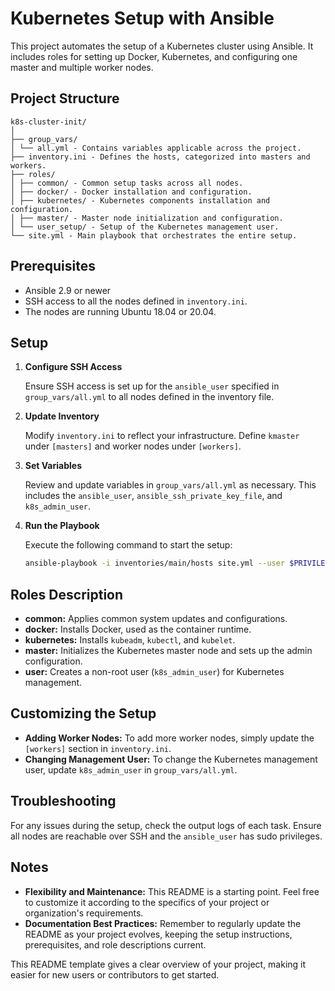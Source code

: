 # Kubernetes Setup with Ansible

This project automates the setup of a Kubernetes cluster using Ansible. It includes roles for setting up Docker, Kubernetes, and configuring one master and multiple worker nodes.

## Project Structure

```
k8s-cluster-init/
│
├── group_vars/
│ └── all.yml - Contains variables applicable across the project.
├── inventory.ini - Defines the hosts, categorized into masters and workers.
├── roles/
│ ├── common/ - Common setup tasks across all nodes.
│ ├── docker/ - Docker installation and configuration.
│ ├── kubernetes/ - Kubernetes components installation and configuration.
│ ├── master/ - Master node initialization and configuration.
│ └── user_setup/ - Setup of the Kubernetes management user.
└── site.yml - Main playbook that orchestrates the entire setup.
```

## Prerequisites

- Ansible 2.9 or newer
- SSH access to all the nodes defined in `inventory.ini`.
- The nodes are running Ubuntu 18.04 or 20.04.

## Setup

1. **Configure SSH Access**

   Ensure SSH access is set up for the `ansible_user` specified in `group_vars/all.yml` to all nodes defined in the inventory file.

2. **Update Inventory**

   Modify `inventory.ini` to reflect your infrastructure. Define `kmaster` under `[masters]` and worker nodes under `[workers]`.

3. **Set Variables**

   Review and update variables in `group_vars/all.yml` as necessary. This includes the `ansible_user`, `ansible_ssh_private_key_file`, and `k8s_admin_user`.

4. **Run the Playbook**

   Execute the following command to start the setup:

   ```bash
   ansible-playbook -i inventories/main/hosts site.yml --user $PRIVILEGIED_USER
   ```

## Roles Description

- **common:** Applies common system updates and configurations.
- **docker:** Installs Docker, used as the container runtime.
- **kubernetes:** Installs `kubeadm`, `kubectl`, and `kubelet`.
- **master:** Initializes the Kubernetes master node and sets up the admin configuration.
- **user:** Creates a non-root user (`k8s_admin_user`) for Kubernetes management.

## Customizing the Setup

- **Adding Worker Nodes:** To add more worker nodes, simply update the `[workers]` section in `inventory.ini`.
- **Changing Management User:** To change the Kubernetes management user, update `k8s_admin_user` in `group_vars/all.yml`.

## Troubleshooting

For any issues during the setup, check the output logs of each task. Ensure all nodes are reachable over SSH and the `ansible_user` has sudo privileges.

## Notes

- **Flexibility and Maintenance:** This README is a starting point. Feel free to customize it according to the specifics of your project or organization's requirements.
- **Documentation Best Practices:** Remember to regularly update the README as your project evolves, keeping the setup instructions, prerequisites, and role descriptions current.

This README template gives a clear overview of your project, making it easier for new users or contributors to get started.